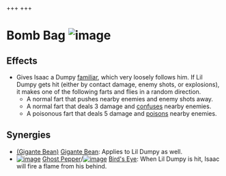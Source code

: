 +++
+++

 # Bomb Bag ![image](/image/Bomb_Bag.png) 


Effects
---------


* Gives Isaac a Dumpy [familiar](/wiki/Familiar "Familiar"), which very loosely follows him. If Lil Dumpy gets hit (either by contact damage, enemy shots, or explosions), it makes one of the following farts and flies in a random direction.
	+ A normal fart that pushes nearby enemies and enemy shots away.
	+ A normal fart that deals 3 damage and [confuses](/wiki/Confusion "Confusion") nearby enemies.
	+ A poisonous fart that deals 5 damage and [poisons](/wiki/Poison "Poison") nearby enemies.


Synergies
-----------


* [(Gigante Bean)](/wiki/Gigante_Bean "Gigante Bean") [Gigante Bean](/wiki/Gigante_Bean "Gigante Bean"): Applies to Lil Dumpy as well.
* [![image](/image/Ghost_Pepper.png)](/wiki/Ghost_Pepper "Ghost Pepper") [Ghost Pepper](/wiki/Ghost_Pepper "Ghost Pepper")/[![image](/image/Bird%27s_Eye.png)](/wiki/Bird%27s_Eye "Bird's Eye") [Bird's Eye](/wiki/Bird%27s_Eye "Bird's Eye"): When Lil Dumpy is hit, Isaac will fire a flame from his behind.


